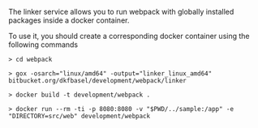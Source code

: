 The linker service allows you to run webpack with globally installed packages
inside a docker container.

To use it, you should create a corresponding docker container using the
following commands

```
> cd webpack

> gox -osarch="linux/amd64" -output="linker_linux_amd64" bitbucket.org/dkfbasel/development/webpack/linker

> docker build -t development/webpack .

> docker run --rm -ti -p 8080:8080 -v "$PWD/../sample:/app" -e "DIRECTORY=src/web" development/webpack

```
